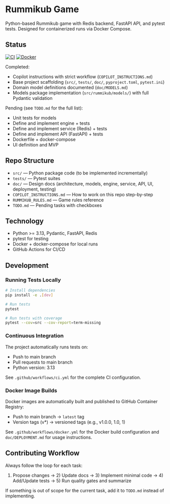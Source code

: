 # Rummikub Game

Python-based Rummikub game with Redis backend, FastAPI API, and pytest tests. Designed for containerized runs via Docker Compose.

## Status

[![CI](https://github.com/lstasi/rummikub-game/workflows/CI/badge.svg)](https://github.com/lstasi/rummikub-game/actions/workflows/ci.yml)
[![Docker](https://github.com/lstasi/rummikub-game/workflows/Docker/badge.svg)](https://github.com/lstasi/rummikub-game/actions/workflows/docker.yml)

Completed:
- Copilot instructions with strict workflow (`COPILOT_INSTRUCTIONS.md`)
- Base project scaffolding (`src/`, `tests/`, `doc/`, `pyproject.toml`, `pytest.ini`)
- Domain model definitions documented (`doc/MODELS.md`)
- Models package implementation (`src/rummikub/models/`) with full Pydantic validation

Pending (see `TODO.md` for the full list):
- Unit tests for models
- Define and implement engine + tests
- Define and implement service (Redis) + tests
- Define and implement API (FastAPI) + tests
- Dockerfile + docker-compose
- UI definition and MVP

## Repo Structure

- `src/` — Python package code (to be implemented incrementally)
- `tests/` — Pytest suites
- `doc/` — Design docs (architecture, models, engine, service, API, UI, deployment, testing)
- `COPILOT_INSTRUCTIONS.md` — How to work on this repo step-by-step
- `RUMMIKUB_RULES.md` — Game rules reference
- `TODO.md` — Pending tasks with checkboxes

## Technology

- Python >= 3.13, Pydantic, FastAPI, Redis
- pytest for testing
- Docker + docker-compose for local runs
- GitHub Actions for CI/CD

## Development

### Running Tests Locally
```bash
# Install dependencies
pip install -e .[dev]

# Run tests
pytest

# Run tests with coverage
pytest --cov=src --cov-report=term-missing
```

### Continuous Integration
The project automatically runs tests on:
- Push to main branch
- Pull requests to main branch  
- Python version: 3.13

See `.github/workflows/ci.yml` for the complete CI configuration.

### Docker Image Builds
Docker images are automatically built and published to GitHub Container Registry:
- Push to main branch → `latest` tag
- Version tags (v*) → versioned tags (e.g., v1.0.0, 1.0, 1)

See `.github/workflows/docker.yml` for the Docker build configuration and `doc/DEPLOYMENT.md` for usage instructions.

## Contributing Workflow

Always follow the loop for each task:
1) Propose changes → 2) Update docs → 3) Implement minimal code → 4) Add/Update tests → 5) Run quality gates and summarize

If something is out of scope for the current task, add it to `TODO.md` instead of implementing.
